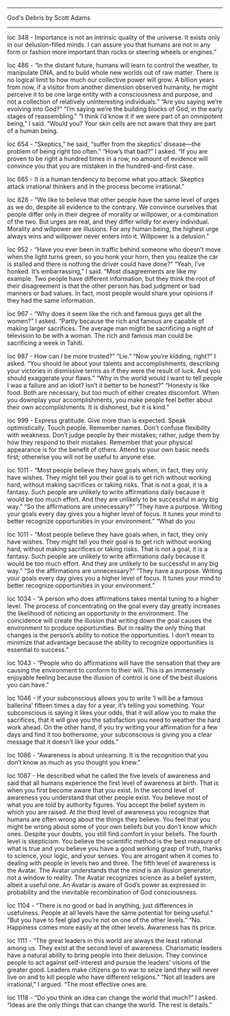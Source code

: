 ______________________________

  God's Debris
  by Scott Adams
______________________________

 loc 348 - Importance is not an intrinsic quality of the universe. It exists only in our delusion-filled minds. I can assure you that humans are not in any form or fashion more important than rocks or steering wheels or engines.”

 loc 486 - “In the distant future, humans will learn to control the weather, to manipulate DNA, and to build whole new worlds out of raw matter. There is no logical limit to how much our collective power will grow. A billion years from now, if a visitor from another dimension observed humanity, he might perceive it to be one large entity with a consciousness and purpose, and not a collection of relatively uninteresting individuals.” “Are you saying we’re evolving into God?” “I’m saying we’re the building blocks of God, in the early stages of reassembling.” “I think I’d know it if we were part of an omnipotent being,” I said. “Would you? Your skin cells are not aware that they are part of a human being.

 loc 654 - “Skeptics,” he said, “suffer from the skeptics’ disease—the problem of being right too often.” “How’s that bad?” I asked. “If you are proven to be right a hundred times in a row, no amount of evidence will convince you that you are mistaken in the hundred-and-first case.

 loc 665 - It is a human tendency to become what you attack. Skeptics attack irrational thinkers and in the process become irrational.”

 loc 828 - “We like to believe that other people have the same level of urges as we do, despite all evidence to the contrary. We convince ourselves that people differ only in their degree of morality or willpower, or a combination of the two. But urges are real, and they differ wildly for every individual. Morality and willpower are illusions. For any human being, the highest urge always wins and willpower never enters into it. Willpower is a delusion.”

 loc 952 - “Have you ever been in traffic behind someone who doesn’t move when the light turns green, so you honk your horn, then you realize the car is stalled and there is nothing the driver could have done?” “Yeah, I’ve honked. It’s embarrassing,” I said. “Most disagreements are like my example. Two people have different information, but they think the root of their disagreement is that the other person has bad judgment or bad manners or bad values. In fact, most people would share your opinions if they had the same information.

 loc 967 - “Why does it seem like the rich and famous guys get all the women?” I asked. “Partly because the rich and famous are capable of making larger sacrifices. The average man might be sacrificing a night of television to be with a woman. The rich and famous man could be sacrificing a week in Tahiti.

 loc 987 - How can I be more trusted?” “Lie.” “Now you’re kidding, right?” I asked. “You should lie about your talents and accomplishments, describing your victories in dismissive terms as if they were the result of luck. And you should exaggerate your flaws.” “Why in the world would I want to tell people I was a failure and an idiot? Isn’t it better to be honest?” “Honesty is like food. Both are necessary, but too much of either creates discomfort. When you downplay your accomplishments, you make people feel better about their own accomplishments. It is dishonest, but it is kind.”

 loc 999 - Express gratitude. Give more than is expected. Speak optimistically. Touch people. Remember names. Don’t confuse flexibility with weakness. Don’t judge people by their mistakes; rather, judge them by how they respond to their mistakes. Remember that your physical appearance is for the benefit of others. Attend to your own basic needs first; otherwise you will not be useful to anyone else.

 loc 1011 - “Most people believe they have goals when, in fact, they only have wishes. They might tell you their goal is to get rich without working hard, without making sacrifices or taking risks. That is not a goal, it is a fantasy. Such people are unlikely to write affirmations daily because it would be too much effort. And they are unlikely to be successful in any big way.” “So the affirmations are unnecessary?” “They have a purpose. Writing your goals every day gives you a higher level of focus. It tunes your mind to better recognize opportunities in your environment.” “What do you

 loc 1011 - “Most people believe they have goals when, in fact, they only have wishes. They might tell you their goal is to get rich without working hard, without making sacrifices or taking risks. That is not a goal, it is a fantasy. Such people are unlikely to write affirmations daily because it would be too much effort. And they are unlikely to be successful in any big way.” “So the affirmations are unnecessary?” “They have a purpose. Writing your goals every day gives you a higher level of focus. It tunes your mind to better recognize opportunities in your environment.”

 loc 1034 - “A person who does affirmations takes mental tuning to a higher level. The process of concentrating on the goal every day greatly increases the likelihood of noticing an opportunity in the environment. The coincidence will create the illusion that writing down the goal causes the environment to produce opportunities. But in reality the only thing that changes is the person’s ability to notice the opportunities. I don’t mean to minimize that advantage because the ability to recognize opportunities is essential to success.”

 loc 1043 - “People who do affirmations will have the sensation that they are causing the environment to conform to their will. This is an immensely enjoyable feeling because the illusion of control is one of the best illusions you can have.”

 loc 1046 - If your subconscious allows you to write ‘I will be a famous ballerina’ fifteen times a day for a year, it’s telling you something. Your subconscious is saying it likes your odds, that it will allow you to make the sacrifices, that it will give you the satisfaction you need to weather the hard work ahead. On the other hand, if you try writing your affirmation for a few days and find it too bothersome, your subconscious is giving you a clear message that it doesn’t like your odds.”

 loc 1086 - “Awareness is about unlearning. It is the recognition that you don’t know as much as you thought you knew.”

 loc 1087 - He described what he called the five levels of awareness and said that all humans experience the first level of awareness at birth. That is when you first become aware that you exist.  In the second level of awareness you understand that other people exist. You believe most of what you are told by authority figures. You accept the belief system in which you are raised. At the third level of awareness you recognize that humans are often wrong about the things they believe. You feel that you might be wrong about some of your own beliefs but you don’t know which ones. Despite your doubts, you still find comfort in your beliefs. The fourth level is skepticism. You believe the scientific method is the best measure of what is true and you believe you have a good working grasp of truth, thanks to science, your logic, and your senses. You are arrogant when it comes to dealing with people in levels two and three. The fifth level of awareness is the Avatar. The Avatar understands that the mind is an illusion generator, not a window to reality. The Avatar recognizes science as a belief system, albeit a useful one. An Avatar is aware of God’s power as expressed in probability and the inevitable recombination of God consciousness.

 loc 1104 - “There is no good or bad in anything, just differences in usefulness. People at all levels have the same potential for being useful.” “But you have to feel glad you’re not on one of the other levels.” “No. Happiness comes more easily at the other levels. Awareness has its price.

 loc 1111 - “The great leaders in this world are always the least rational among us. They exist at the second level of awareness. Charismatic leaders have a natural ability to bring people into their delusion. They convince people to act against self-interest and pursue the leaders’ visions of the greater good. Leaders make citizens go to war to seize land they will never live on and to kill people who have different religions.” “Not all leaders are irrational,” I argued. “The most effective ones are.

 loc 1118 - “Do you think an idea can change the world that much?” I asked. “Ideas are the only things that can change the world. The rest is details.”

